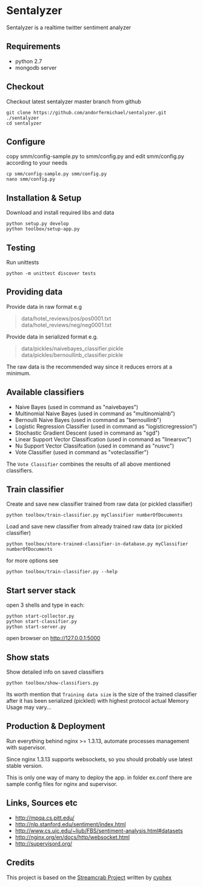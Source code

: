 Sentalyzer
==========

Sentalyzer is a realtime twitter sentiment analyzer


Requirements
------------

- python 2.7
- mongodb server


Checkout
--------
Checkout latest sentalyzer master branch from github


    git clone https://github.com/andorfermichael/sentalyzer.git ./sentalyzer
    cd sentalyzer


Configure
---------
copy smm/config-sample.py to smm/config.py and edit smm/config.py according to your needs

    cp smm/config-sample.py smm/config.py
    nano smm/config.py


Installation & Setup
--------------------
Download and install required libs and data

    python setup.py develop
    python toolbox/setup-app.py


Testing
-------
Run unittests

    python -m unittest discover tests


Providing data
---------------------
Provide data in raw format e.g
>data/hotel_reviews/pos/pos0001.txt
 data/hotel_reviews/neg/neg0001.txt

Provide data in serialized format e.g.
>data/pickles/naivebayes_classifier.pickle
 data/pickles/bernoullinb_classifier.pickle

The raw data is the recommended way since it reduces errors at a minimum.


Available classifiers
----------------
- Naive Bayes (used in command as "naivebayes")
- Multinomial Naive Bayes (used in command as "multinomialnb")
- Bernoulli Naive Bayes (used in command as "bernoullinb")
- Logistic Regression Classifier (used in command as "logisticregression")
- Stochastic Gradient Descent (used in command as "sgd")
- Linear Support Vector Classification (used in command as "linearsvc")
- Nu Support Vector Classifcation (used in command as "nusvc")
- Vote Classifier (used in command as "voteclassifier")

The `Vote Classifier` combines the results of all above mentioned classifiers.


Train classifier
----------------
Create and save new classifier trained from raw data (or pickled classifier)

    python toolbox/train-classifier.py myClassifier numberOfDocuments

Load and save new classifier from already trained raw data (or pickled classifier)

    python toolbox/store-trained-classifier-in-database.py myClassifier numberOfDocuments

for more options see

    python toolbox/train-classifier.py --help


Start server stack
------------------
open 3 shells and type in each:
    
    python start-collector.py
    python start-classifier.py
    python start-server.py
    

open browser on http://127.0.0.1:5000


Show stats
----------
Show detailed info on saved classifiers

    python toolbox/show-classifiers.py

Its worth mention that `Training data size` is the size of the trained classifier after it has been
serialized (pickled) with highest protocol actual Memory Usage may vary...


Production & Deployment
-----------------------
Run everything behind nginx >= 1.3.13, automate processes management with supervisor.

Since nginx 1.3.13 supports websockets, so you should probably use latest stable version.

This is only one way of many to deploy the app.
in folder ex.conf there are sample config files for nginx and supervisor.


Links, Sources etc
------------------

- http://mpqa.cs.pitt.edu/
- http://nlp.stanford.edu/sentiment/index.html
- http://www.cs.uic.edu/~liub/FBS/sentiment-analysis.html#datasets
- http://nginx.org/en/docs/http/websocket.html
- http://supervisord.org/


Credits
-----------------------------

This project is based on the [Streamcrab Project](https://github.com/cyhex/streamcrab) written by [cyphex](https://github.com/cyhex)